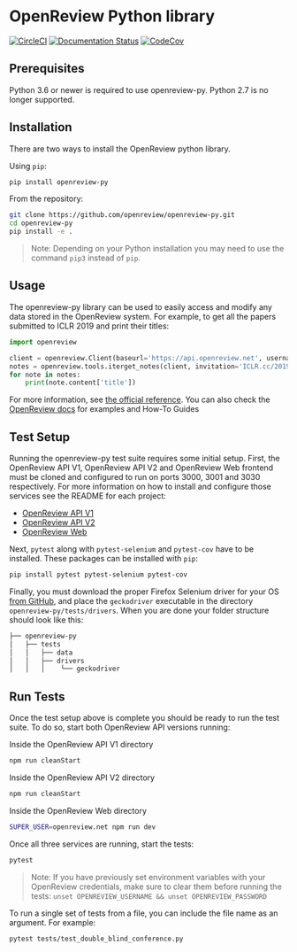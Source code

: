 OpenReview Python library
=========================

[![CircleCI](https://circleci.com/gh/openreview/openreview-py.svg?style=svg)](https://circleci.com/gh/openreview/openreview-py)
[![Documentation Status](https://readthedocs.org/projects/openreview-py/badge/?version=latest)](https://openreview-py.readthedocs.io/en/latest/?badge=latest)
[![CodeCov](https://codecov.io/gh/openreview/openreview-py/branch/master/graph/badge.svg)](https://codecov.io/gh/openreview/openreview-py)

Prerequisites
-------------

Python 3.6 or newer is required to use openreview-py. Python 2.7 is no longer supported.

Installation
------------

There are two ways to install the OpenReview python library.

Using `pip`:

```bash
pip install openreview-py
```

From the repository:

```bash
git clone https://github.com/openreview/openreview-py.git
cd openreview-py
pip install -e .
```

> Note: Depending on your Python installation you may need to use the command  `pip3` instead of `pip`.

Usage
-----

The openreview-py library can be used to easily access and modify any data stored in the OpenReview system. For example, to get all the papers submitted to ICLR 2019 and print their titles:

```python
import openreview

client = openreview.Client(baseurl='https://api.openreview.net', username='<your username>', password='<your password>')
notes = openreview.tools.iterget_notes(client, invitation='ICLR.cc/2019/Conference/-/Blind_Submission')
for note in notes:
    print(note.content['title'])
```

For more information, see [the official reference](https://openreview-py.readthedocs.io/en/latest/).
You can also check the [OpenReview docs](https://docs.openreview.net/getting-started/using-the-api/installing-and-instantiating-the-python-client) for examples and How-To Guides

Test Setup
----------

Running the openreview-py test suite requires some initial setup. First, the OpenReview API V1, OpenReview API V2 and OpenReview Web frontend must be cloned and configured to run on ports 3000, 3001 and 3030 respectively. For more information on how to install and configure those services see the README for each project:

- [OpenReview API V1](https://github.com/openreview/openreview-api-v1)
- [OpenReview API V2](https://github.com/openreview/openreview-api)
- [OpenReview Web](https://github.com/openreview/openreview-web)

Next, `pytest` along with `pytest-selenium` and `pytest-cov` have to be installed. These packages can be installed with `pip`:

```bash
pip install pytest pytest-selenium pytest-cov
```

Finally, you must download the proper Firefox Selenium driver for your OS [from GitHub](https://github.com/mozilla/geckodriver/releases), and place the `geckodriver` executable in the directory `openreview-py/tests/drivers`. When you are done your folder structure should look like this:

```bash
├── openreview-py
│   ├── tests
│   │   ├── data
│   │   ├── drivers
│   │   │    └── geckodriver
```

Run Tests
---------

Once the test setup above is complete you should be ready to run the test suite. To do so, start both OpenReview API versions running:

Inside the OpenReview API V1 directory
```bash
npm run cleanStart
```

Inside the OpenReview API V2 directory
```bash
npm run cleanStart
```

Inside the OpenReview Web directory
```bash
SUPER_USER=openreview.net npm run dev
```

Once all three services are running, start the tests:
```bash
pytest
```

> Note: If you have previously set environment variables with your OpenReview credentials, make sure to clear them before running the tests: `unset OPENREVIEW_USERNAME && unset OPENREVIEW_PASSWORD`

To run a single set of tests from a file, you can include the file name as an argument. For example:

```bash
pytest tests/test_double_blind_conference.py
```

